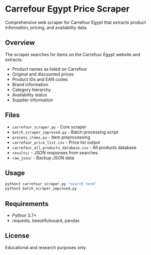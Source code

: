 # Carrefour Egypt Price Scraper

Comprehensive web scraper for Carrefour Egypt that extracts product information, pricing, and availability data.

## Overview

The scraper searches for items on the Carrefour Egypt website and extracts:
- Product names as listed on Carrefour
- Original and discounted prices
- Product IDs and EAN codes
- Brand information
- Category hierarchy
- Availability status
- Supplier information

## Files

- `carrefour_scraper.py` - Core scraper
- `batch_scraper_improved.py` - Batch processing script
- `process_items.py` - Item preprocessing
- `carrefour_price_list.csv` - Price list output
- `carrefour_all_products_database.csv` - All products database
- `results/` - JSON responses from searches
- `raw_json/` - Backup JSON data

## Usage

```bash
python3 carrefour_scraper.py "search term"
python3 batch_scraper_improved.py
```

## Requirements

- Python 3.7+
- requests, beautifulsoup4, pandas

## License

Educational and research purposes only.
